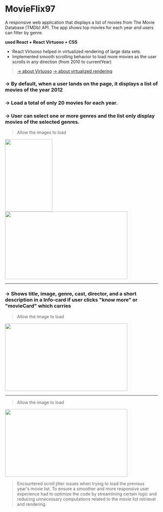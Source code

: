 

# MovieFlix97


A responsive web application that displays a list of movies from The Movie Database (TMDb) API. The app shows top movies for each year and users can filter by genre.

**used React + React Virtuoso + CSS**


- React Virtuoso helped in virtualized rendering of large data sets. 
- Implemented smooth scrolling behavior to load more movies as the user scrolls in any direction (from 2010 to currentYear)
> [→ about Virtuoso](https://virtuoso.dev/)
> [→ about virtualized rendering](https://betterprogramming.pub/virtualized-rendering-from-scratch-in-react-34c2ad482b16)
  
### →  By default, when a user lands on the page, it displays a list of movies of the year 2012
### →  Load a total of only 20 movies for each year.
### →  User can select one or more genres and the list only display movies of the selected genres.

> Allow the images to load


<span>  <img src="MobileHome.gif" width="156" height="239.28" />  </span>
<img src="SignIn.gif" width="403" height="223" />






-----------------------------------------------------------------------------------------------------------------------------------------------------------

### →  Shows title, image, genre, cast, director, and a short description in a Info-card if user clicks "know more" or "movieCard" which carries 

> Allow the image to load

<img src="DynamicLink.gif" width="403" height="223" />

-----------------------------------------------------------------------------------------------------------------------------------------------------------


> Allow the image to load

<img src="disneyWebTailer.gif" width="403" height="223" />


> Encountered scroll jitter issues when trying to load the previous year's movie list. To ensure a smoother and more responsive user experience had to optimize the code by streamlining certain logic and reducing unnecessary computations related to the movie list retrieval and rendering. 
